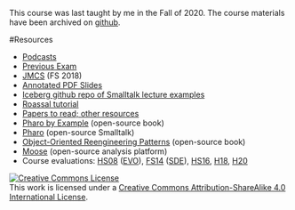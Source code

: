 This course was last taught by me in the Fall of 2020. The course materials have been archived on [github](https://github.com/onierstrasz/course-software-modeling-and-analysis).

#Resources

-  [Podcasts](https://tube.switch.ch/channels/45e44e12)
-  [Previous Exam](%assets_url%/download/lectures/sma-exercises/ExamDecember2018.pdf)
-  [JMCS](http://mcs.unibnf.ch/program/courses-timetable/courses/software-modeling-and-analysis-0) (FS 2018)
-  [Annotated PDF Slides](%assets_url%/download/lectures/sma/)
-  [Iceberg github repo of Smalltalk lecture examples](https://github.com/onierstrasz/sma-examples)
-  [Roassal tutorial](%assets_url%/download/lectures/sma-exercises/Assignment-06-Tutorial.pdf)
-  [Papers to read; other resources](%base_url%/teaching/archive/sde/sde-resources)
-  [Pharo by Example](https://books.pharo.org/updated-pharo-by-example) (open-source book)
-  [Pharo](http://pharo.org/) (open-source Smalltalk)
-  [Object-Oriented Reengineering Patterns](%assets_url%/download/oorp/) (open-source book)
-  [Moose](http://www.moosetechnology.org/) (open-source analysis platform)
-  Course evaluations: [HS08](%assets_url%/download/evaluations/HS08_09-08_W7084_Software_Evolution.pdf) ([EVO](%base_url%/teaching/archive/evo)), [FS14](%assets_url%/download/evaluations/HS14-14H_7135_Software_Design_and_Evolution.pdf) ([SDE](%base_url%/teaching/archive/sde)), [HS16](%assets_url%/download/evaluations/HS16-Software_Modeling_and_Analysis.pdf), [H18](%base_url%/download/evaluations/HS18-Software_Modeling_and_Analysis.pdf), [H20](%base_url%/download/evaluations/HS20-Software_Modeling_and_Analysis_(422739).pdf)


<a rel="license" href="http://creativecommons.org/licenses/by-sa/4.0/"><img alt="Creative Commons License" style="border-width:0" src="https://licensebuttons.net/l/by-sa/3.0/88x31.png" /></a><br />This work is licensed under a <a rel="license" href="http://creativecommons.org/licenses/by-sa/4.0/">Creative Commons Attribution-ShareAlike 4.0 International License</a>.
